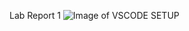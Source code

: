 Lab Report 1
 ![Image of VSCODE SETUP](https://github.com/vjwuUCSD/cse15l-lab-reports/blob/main/Screen%20Shot%202022-04-01%20at%206.12.35%20PM.png?raw=true)